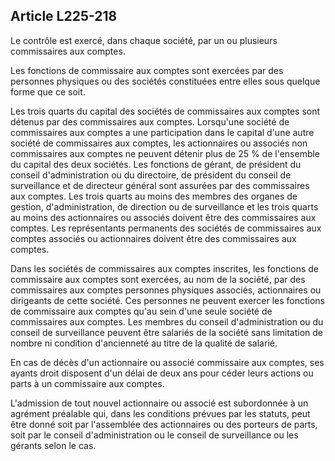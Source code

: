 Article L225-218
----
Le contrôle est exercé, dans chaque société, par un ou plusieurs commissaires
aux comptes.

Les fonctions de commissaire aux comptes sont exercées par des personnes
physiques ou des sociétés constituées entre elles sous quelque forme que ce
soit.

Les trois quarts du capital des sociétés de commissaires aux comptes sont
détenus par des commissaires aux comptes. Lorsqu'une société de commissaires aux
comptes a une participation dans le capital d'une autre société de commissaires
aux comptes, les actionnaires ou associés non commissaires aux comptes ne
peuvent détenir plus de 25 % de l'ensemble du capital des deux sociétés. Les
fonctions de gérant, de président du conseil d'administration ou du directoire,
de président du conseil de surveillance et de directeur général sont assurées
par des commissaires aux comptes. Les trois quarts au moins des membres des
organes de gestion, d'administration, de direction ou de surveillance et les
trois quarts au moins des actionnaires ou associés doivent être des commissaires
aux comptes. Les représentants permanents des sociétés de commissaires aux
comptes associés ou actionnaires doivent être des commissaires aux comptes.

Dans les sociétés de commissaires aux comptes inscrites, les fonctions de
commissaire aux comptes sont exercées, au nom de la société, par des
commissaires aux comptes personnes physiques associés, actionnaires ou
dirigeants de cette société. Ces personnes ne peuvent exercer les fonctions de
commissaire aux comptes qu'au sein d'une seule société de commissaires aux
comptes. Les membres du conseil d'administration ou du conseil de surveillance
peuvent être salariés de la société sans limitation de nombre ni condition
d'ancienneté au titre de la qualité de salarié.

En cas de décès d'un actionnaire ou associé commissaire aux comptes, ses ayants
droit disposent d'un délai de deux ans pour céder leurs actions ou parts à un
commissaire aux comptes.

L'admission de tout nouvel actionnaire ou associé est subordonnée à un agrément
préalable qui, dans les conditions prévues par les statuts, peut être donné soit
par l'assemblée des actionnaires ou des porteurs de parts, soit par le conseil
d'administration ou le conseil de surveillance ou les gérants selon le cas.
